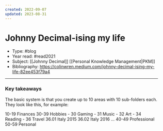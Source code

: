 ```yaml
---
created: 2022-09-07
updated: 2023-08-31
---
```

# Johnny Decimal-ising my life
* Type: #blog
* Year read: #read2021
* Subject: [[Johnny Decimal]] [[Personal Knowledge Management|PKM]]
* Bibliography: https://colinwren.medium.com/johnny-decimal-ising-my-life-82ee453f79a4
---
### Key takeaways
The basic system is that you create up to 10 areas with 10 sub-folders each. They look like this, for example:

10-19 Finances
30-39 Hobbies
	- 30 Gaming
	- 31 Music
	- 32 Art
	- 34 Reading
	- 36 Travel
		36.01 Italy 2015
		36.02 Italy 2016
		...
40-49 Professional
50-59 Personal

